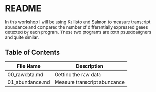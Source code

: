 # README

In this workshop I will be using Kallisto and Salmon to measure transcript abundance and compared the number of differentially expressed genes detected by each program. These two programs are both psuedoaligners and quite similar.

## Table of Contents

| File Name | Description |
| -- | -- |
|00_rawdata.md | Getting the raw data |
|01_abundance.md | Measure transcript abundance |

